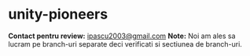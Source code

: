 # unity-pioneers
**Contact pentru review:** ipascu2003@gmail.com
**Note:** Noi am ales sa lucram pe branch-uri separate deci verificati si sectiunea de branch-uri.